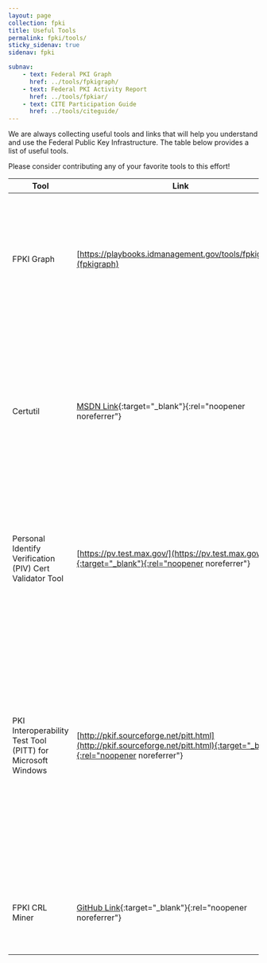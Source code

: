 ```yaml
---
layout: page
collection: fpki
title: Useful Tools
permalink: fpki/tools/
sticky_sidenav: true
sidenav: fpki

subnav:
    - text: Federal PKI Graph
      href: ../tools/fpkigraph/
    - text: Federal PKI Activity Report
      href: ../tools/fpkiar/
    - text: CITE Participation Guide
      href: ../tools/citeguide/
---
```


We are always collecting useful tools and links that will help you understand and use the Federal Public Key Infrastructure. The table below provides a list of useful tools.

Please consider contributing any of your favorite tools to this effort!

**Tool** | **Link** | **Purpose/Use** | **Audience**
--- | --- | --- | ---
FPKI Graph | [https://playbooks.idmanagement.gov/tools/fpkigraph/](fpkigraph) | This is an interactive website that is updated weekly to display the hundreds of certification authorities that make up the FPKI and how they are connected. | Program Managers; System Engineers
Certutil | [MSDN Link](https://technet.microsoft.com/en-us/library/cc732443(v=ws.11).aspx){:target="_blank"}{:rel="noopener noreferrer"} |  Certutil.exe is a Microsoft Windows command-line utility that provides many uses including exporting PIV certificates and validating certificates Example of using the certutil command to verify PIV certificates |  System Engineers
Personal Identify Verification (PIV) Cert Validator Tool | [https://pv.test.max.gov/](https://pv.test.max.gov/){:target="_blank"}{:rel="noopener noreferrer"} | The PIV Certificate Validator is a web site application hosted by Max.gov. It assists in verifying the certificates found on a PIV card. | System Engineers
PKI Interoperability Test Tool (PITT) for Microsoft Windows | [http://pkif.sourceforge.net/pitt.html](http://pkif.sourceforge.net/pitt.html){:target="_blank"}{:rel="noopener noreferrer"} | The PKI Interoperability Test Tool (PITT) is a utility intended for PKI integrators. It allows inspection and troubleshooting of certification path processing for a given PKI using both PKIF and Microsoft CAPI. It’s especially useful for identifying a portion of your PKI that may be causing performance problems. | System Engineers
FPKI CRL Miner | [GitHub Link](https://github.com/grandamp/CRLMiner){:target="_blank"}{:rel="noopener noreferrer"} | A work in progress Open Source GitHub repository to validate all HTTP CRL URLs for the Federal PKI. | System Engineers 

